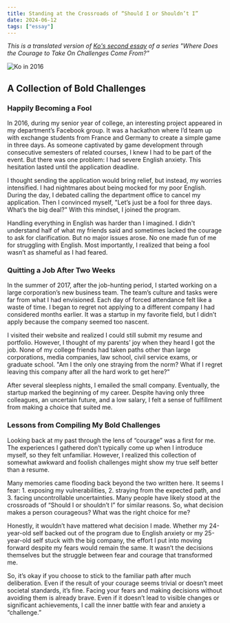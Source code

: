 ```yaml
---
title: Standing at the Crossroads of “Should I or Shouldn’t I”
date: 2024-06-12
tags: ["essay"]
---
```

*This is a translated version of [Ko's second essay](https://jagunbae.com/courage-2/) of a series "Where Does the Courage to Take On Challenges Come From?"*

![Ko in 2016](https://jagunbae.com/content/images/size/w2000/2024/04/IMG_1182_Original.webp)

## A Collection of Bold Challenges

### Happily Becoming a Fool

In 2016, during my senior year of college, an interesting project appeared in my department’s Facebook group. It was a hackathon where I’d team up with exchange students from France and Germany to create a simple game in three days. As someone captivated by game development through consecutive semesters of related courses, I knew I had to be part of the event. But there was one problem: I had severe English anxiety. This hesitation lasted until the application deadline.

I thought sending the application would bring relief, but instead, my worries intensified. I had nightmares about being mocked for my poor English. During the day, I debated calling the department office to cancel my application. Then I convinced myself, "Let’s just be a fool for three days. What’s the big deal?" With this mindset, I joined the program.

Handling everything in English was harder than I imagined. I didn't understand half of what my friends said and sometimes lacked the courage to ask for clarification. But no major issues arose. No one made fun of me for struggling with English. Most importantly, I realized that being a fool wasn’t as shameful as I had feared.

### Quitting a Job After Two Weeks

In the summer of 2017, after the job-hunting period, I started working on a large corporation’s new business team. The team’s culture and tasks were far from what I had envisioned. Each day of forced attendance felt like a waste of time. I began to regret not applying to a different company I had considered months earlier. It was a startup in my favorite field, but I didn’t apply because the company seemed too nascent.

I visited their website and realized I could still submit my resume and portfolio. However, I thought of my parents’ joy when they heard I got the job. None of my college friends had taken paths other than large corporations, media companies, law school, civil service exams, or graduate school. "Am I the only one straying from the norm? What if I regret leaving this company after all the hard work to get here?"

After several sleepless nights, I emailed the small company. Eventually, the startup marked the beginning of my career. Despite having only three colleagues, an uncertain future, and a low salary, I felt a sense of fulfillment from making a choice that suited me.

### Lessons from Compiling My Bold Challenges

Looking back at my past through the lens of “courage” was a first for me. The experiences I gathered don’t typically come up when I introduce myself, so they felt unfamiliar. However, I realized this collection of somewhat awkward and foolish challenges might show my true self better than a resume.

Many memories came flooding back beyond the two written here. It seems I fear: 1. exposing my vulnerabilities, 2. straying from the expected path, and 3. facing uncontrollable uncertainties. Many people have likely stood at the crossroads of “Should I or shouldn’t I” for similar reasons. So, what decision makes a person courageous? What was the right choice for me?

Honestly, it wouldn’t have mattered what decision I made. Whether my 24-year-old self backed out of the program due to English anxiety or my 25-year-old self stuck with the big company, the effort I put into moving forward despite my fears would remain the same. It wasn’t the decisions themselves but the struggle between fear and courage that transformed me.

So, it’s okay if you choose to stick to the familiar path after much deliberation. Even if the result of your courage seems trivial or doesn’t meet societal standards, it’s fine. Facing your fears and making decisions without avoiding them is already brave. Even if it doesn’t lead to visible changes or significant achievements, I call the inner battle with fear and anxiety a “challenge.”